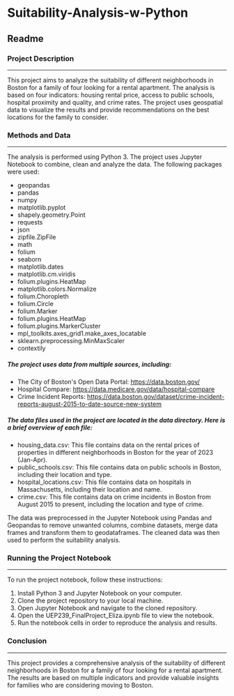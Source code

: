 # Suitability-Analysis-w-Python
## Readme

### Project Description
*** 
This project aims to analyze the suitability of different neighborhoods in Boston for a family of four looking for a rental apartment. The analysis is based on four indicators: housing rental price, access to public schools, hospital proximity and quality, and crime rates. The project uses geospatial data to visualize the results and provide recommendations on the best locations for the family to consider.
### Methods and Data
***
The analysis is performed using Python 3. The project uses Jupyter Notebook to combine, clean and analyze the data. The following packages were used:
*	geopandas
*	pandas
*	numpy
*   matplotlib.pyplot
*	shapely.geometry.Point
*	requests
*	json
*	zipfile.ZipFile
*	math
*	folium
*	seaborn
*	matplotlib.dates
*	matplotlib.cm.viridis
*	folium.plugins.HeatMap
*  	matplotlib.colors.Normalize
*	folium.Choropleth
*	folium.Circle
* 	folium.Marker
*	folium.plugins.HeatMap
*	folium.plugins.MarkerCluster
*	mpl_toolkits.axes_grid1.make_axes_locatable
*	sklearn.preprocessing.MinMaxScaler
*	contextily
	
##### The project uses data from multiple sources, including:
*	The City of Boston's Open Data Portal: https://data.boston.gov/
*	Hospital Compare: https://data.medicare.gov/data/hospital-compare
*	Crime Incident Reports: https://data.boston.gov/dataset/crime-incident-reports-august-2015-to-date-source-new-system

##### The data files used in the project are located in the data directory. Here is a brief overview of each file:
*	housing_data.csv: This file contains data on the rental prices of properties in different neighborhoods in Boston for the year of 2023 (Jan-Apr).
*	public_schools.csv: This file contains data on public schools in Boston, including their location and type.
*	hospital_locations.csv: This file contains data on hospitals in Massachusetts, including their location and name.
*	crime.csv: This file contains data on crime incidents in Boston from August 2015 to present, including the location and type of crime.

The data was preprocessed in the Jupyter Notebook using Pandas and Geopandas to remove unwanted columns, combine datasets, merge data frames and transform them to geodataframes. The cleaned data was then used to perform the suitability analysis.

### Running the Project Notebook
***
To run the project notebook, follow these instructions:
1.	Install Python 3 and Jupyter Notebook on your computer.
2.	Clone the project repository to your local machine.
3.	Open Jupyter Notebook and navigate to the cloned repository.
4.  Open the UEP239_FinalProject_Eliza.ipynb file to view the notebook.
5.	Run the notebook cells in order to reproduce the analysis and results.
	
### Conclusion
***
This project provides a comprehensive analysis of the suitability of different neighborhoods in Boston for a family of four looking for a rental apartment. The results are based on multiple indicators and provide valuable insights for families who are considering moving to Boston.


